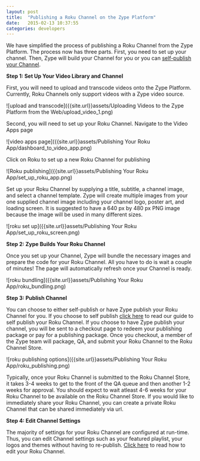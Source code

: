 ```yaml
---
layout: post
title:  "Publishing a Roku Channel on the Zype Platform"
date:   2015-02-13 10:37:55
categories: developers
---
```


We have simplified the process of publishing a Roku Channel from the Zype Platform.
The process now has three parts. First, you need to set up your channel.
Then, Zype will build your Channel for you or you can
[self-publish your Channel]({{site.url}}posts/2015/02/13/self-publish-roku/).

**Step 1: Set Up Your Video Library and Channel**

First, you will need to upload and transcode videos onto the Zype Platform.
Currently, Roku Channels only support videos with a Zype video source.

![upload and transcode]({{site.url}}assets/Uploading Videos to the Zype Platform from the Web/upload_video_1.png)

Second, you will need to set up your Roku Channel. Navigate to the Video Apps page

![video apps page]({{site.url}}assets/Publishing Your Roku App/dashboard_to_video_app.png)

Click on Roku to set up a new Roku Channel for publishing

![Roku publishing]({{site.url}}assets/Publishing Your Roku App/set_up_roku_app.png)

Set up your Roku Channel by supplying a title, subtitle, a channel image, and
select a channel template. Zype will create multiple images from your one supplied
channel image including your channel logo, poster art, and loading screen.
It is suggested to have a 640 px by 480 px PNG image because the image will be used
in many different sizes.

![roku set up]({{site.url}}assets/Publishing Your Roku App/set_up_roku_screen.png)

**Step 2: Zype Builds Your Roku Channel**

Once you set up your Channel, Zype will bundle the necessary images and prepare the
code for your Roku Channel. All you have to do is wait a couple of minutes!
The page will automatically refresh once your Channel is ready.

![roku bundling]({{site.url}}assets/Publishing Your Roku App/roku_bundling.png)

**Step 3: Publish Channel**

You can choose to either self-publish or have Zype publish your Roku Channel for you.
If you choose to self publish [click here]({{site.url}}posts/2015/02/13/self-publish-roku/)
to read our guide to self publish your Roku Channel.
If you choose to have Zype publish your channel, you will be sent to a checkout
page to redeem your publishing package or pay for a publishing package.
Once you checkout, a member of the Zype team will package, QA, and submit your
Roku Channel to the Roku Channel Store.

![roku publishing options]({{site.url}}assets/Publishing Your Roku App/roku_publishing.png)

Typically, once your Roku Channel is submitted to the Roku Channel Store, it takes
3-4 weeks to get to the front of the QA queue and then another 1-2 weeks for approval.
You should expect to wait atleast 4-6 weeks for your Roku Channel to be available
on the Roku Channel Store. If you would like to immediately share your Roku Channel,
you can create a private Roku Channel that can be shared immediately via url.

**Step 4: Edit Channel Settings**

The majority of settings for your Roku Channel are configured at run-time.
Thus, you can edit Channel settings such as your featured playlist, your logos and
themes without having to re-publish. [Click here]({{site.url}}posts/2015/02/13/roku-advanced-settings/)
to read how to edit your Roku Channel.
